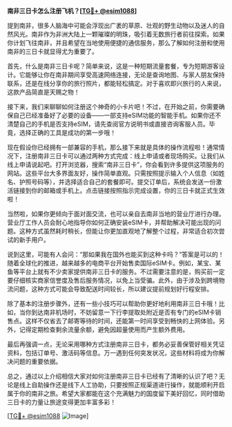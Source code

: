 **南非三日卡怎么注册飞机？[[TG💪+ @esim1088](https://t.me/s/esim1088)]**

提到南非，很多人脑海中可能会浮现出广袤的草原、壮观的野生动物以及迷人的自然风光。南非作为非洲大陆上一颗璀璨的明珠，吸引着无数旅行者前往探索。如果你计划飞往南非，并且希望在当地使用便捷的通信服务，那么了解如何注册和使用南非的三日卡就显得尤为重要了。

首先，什么是南非三日卡呢？简单来说，这是一种短期流量套餐，专为短期游客设计。它能够让你在南非期间享受高速网络连接，无论是查询地图、与家人朋友保持联系，还是在线分享你的旅行照片，都能轻松搞定。对于喜欢即兴旅行的人来说，这款产品简直是天赐之物！

接下来，我们来聊聊如何注册这个神奇的小卡片吧！不过，在开始之前，你需要确保自己已经准备好了必要的设备——一部支持eSIM功能的智能手机。如果你还不清楚自己的手机是否支持eSIM，请先查阅官方说明书或直接咨询客服人员。毕竟，选择正确的工具是成功的第一步哦！

现在假设你已经拥有一部兼容的手机，那么接下来就是具体的操作流程啦！通常情况下，注册南非三日卡可以通过两种方式完成：线上申请或者现场购买。让我们从线上申请说起吧。打开浏览器，搜索“南非三日卡”，你会看到许多提供这项服务的网站。这些平台大多界面友好，操作简单直观。只需按照提示输入个人信息（如姓名、护照号码等），并选择适合自己的套餐即可。提交订单后，系统会发送一份激活链接到你的邮箱或手机上。点击链接按照指示完成设置，你的三日卡就正式生效啦！

当然啦，如果你更倾向于面对面交流，也可以亲自去南非当地的营业厅进行办理。营业厅工作人员会耐心地指导你如何正确安装eSIM卡，并帮助解决可能出现的问题。这种方式虽然耗时稍长，但能让你更加直观地了解整个过程，非常适合初次尝试的新手用户。

说到这里，可能有人会问：“那如果我在国外也能买到这种卡吗？”答案是可以的！随着全球化的推进，越来越多的电商平台开始售卖国际eSIM卡。例如，某宝、某鱼等平台上就有不少卖家提供南非三日卡的服务。不过需要注意的是，购买前一定要仔细核实商家信誉度及售后服务情况，以免上当受骗。此外，由于涉及到跨境物流问题，这种方式可能会导致配送时间较长，所以建议提前规划好行程安排。

除了基本的注册步骤外，还有一些小技巧可以帮助你更好地利用南非三日卡哦！比如，当你到达南非机场时，不妨留意一下行李提取处附近是否有专门的eSIM卡销售点。这样不仅省去了邮寄等待的时间，还能第一时间享受到畅快的上网体验。另外，记得定期检查剩余流量余额，避免因超量使用而产生额外费用。

最后再强调一点，无论采用哪种方式注册南非三日卡，都务必妥善保管好相关凭证资料，包括订单号、激活码等信息。万一遇到任何突发状况，这些材料将成为你解决问题的重要依据。

总之，通过以上介绍相信大家对如何注册南非三日卡已经有了清晰的认识了吧？无论是线上自助操作还是线下人工协助，只要按照正规渠道进行操作，就能顺利开启属于你的南非之旅。希望大家都能在这个充满魅力的国度留下美好回忆，同时借助三日卡的力量让旅途变得更加丰富多彩！

[[TG💪+ @esim1088](https://t.me/s/esim1088) ![Image](https://i.postimg.cc/4NQfJmqS/Snipaste-2025-05-13-00-14-12.png)]